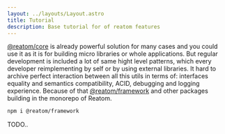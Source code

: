 ```yaml
---
layout: ../layouts/Layout.astro
title: Tutorial
description: Base tutorial for of reatom features
---
```


[@reatom/core](/packages/core) is already powerful solution for many cases and you could use it as it is for building micro libraries or whole applications. But regular development is included a lot of same hight level patterns, which every developer reimplementing by self or by using external libraries. It hard to archive perfect interaction between all this utils in terms of: interfaces equality and semantics compatibility, ACID, debugging and logging experience. Because of that [@reatom/framework](https://www.reatom.dev/packages/framework) and other packages building in the monorepo of Reatom.

```sh
npm i @reatom/framework
```

TODO..
